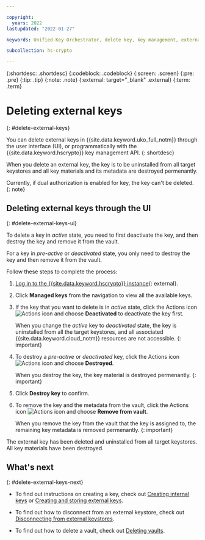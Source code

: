 ```yaml
---

copyright:
  years: 2022
lastupdated: "2022-01-27"

keywords: Unified Key Orchestrator, delete key, key management, external key, UKO

subcollection: hs-crypto

---
```


{:shortdesc: .shortdesc}
{:codeblock: .codeblock}
{:screen: .screen}
{:pre: .pre}
{:tip: .tip}
{:note: .note}
{:external: target="_blank" .external}
{:term: .term}


# Deleting external keys
{: #delete-external-keys}

You can delete external keys in {{site.data.keyword.uko_full_notm}} through the user interface (UI), or programmatically with the {{site.data.keyword.hscrypto}} key management API.
{: shortdesc}

When you delete an external key, the key is to be uninstalled from all target keystores and all key materials and its metadata are destroyed permenantly.

Currently, if dual authorization is enabled for key, the key can't be deleted.
{: note}



## Deleting external keys through the UI
{: #delete-external-keys-ui}

To delete a key in _active_ state, you need to first deactivate the key, and then destroy the key and remove it from the vault. 

For a key in _pre-active_ or _deactivated_ state, you only need to destroy the key and then remove it from the vault.

Follow these steps to complete the process:

1. [Log in to the {{site.data.keyword.hscrypto}} instance](https://cloud.ibm.com/login){: external}.
2. Click **Managed keys** from the navigation to view all the available keys.
3. If the key that you want to delete is in _active_ state, click the Actions icon ![Actions icon](../icons/action-menu-icon.svg "Actions") and choose **Deactivated** to deactivate the key first.
   
   When you change the _active_ key to _deactivated_ state, the key is uninstalled from all the target keystores, and all associated {{site.data.keyword.cloud_notm}} resources are not accessible.
    {: important}

4. To destroy a _pre-active_ or _deactivated_ key, click the Actions icon ![Actions icon](../icons/action-menu-icon.svg "Actions") and choose **Destroyed**.

    When you destroy the key, the key material is destroyed permenantly. 
    {: important}

5. Click **Destroy key** to confirm.
6. To remove the key and the metadata from the vault, click the Actions icon ![Actions icon](../icons/action-menu-icon.svg "Actions") and choose **Remove from vault**.
   
   When you remove the key from the vault that the key is assigned to, the remaining key metadata is removed permenantly. 
    {: important}

The external key has been deleted and uninstalled from all target keystores. All key materials have been destroyed.

## What's next
{: #delete-external-keys-next}

- To find out instructions on creating a key, check out [Creating internal keys](/docs/hs-crypto?topic=hs-crypto-create-internal-keys) or [Creating and storing external keys](/docs/hs-crypto?topic=hs-crypto-create-external-keys).
  
- To find out how to disconnect from an external keystore, check out [Disconnecting from external keystores](/docs/hs-crypto?topic=hs-crypto-disconnect-external-keystores).

- To find out how to delete a vault, check out [Deleting vaults](/docs/hs-crypto?topic=hs-crypto-delete-vaults).
